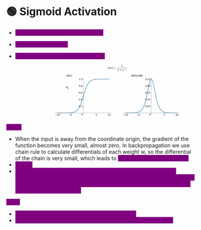 # 🟢 Sigmoid Activation

* <mark style="color:purple;background-color:purple;">**Transforms value between 0 and 1**</mark>
* <mark style="color:purple;background-color:purple;">**Used in hidden layer**</mark>
*   <mark style="color:purple;background-color:purple;">**Derivative is in range of 0 and 0.25**</mark>

    <figure><img src=".gitbook/assets/image (17) (1).png" alt=""><figcaption></figcaption></figure>

<mark style="color:purple;background-color:purple;">**Cons:**</mark>

* When the input is away from the coordinate origin, the gradient of the function becomes very small, almost zero,  In backpropagation we use chain rule to calculate differentials of each weight w, so the differential of the chain is very small, which leads to <mark style="color:purple;background-color:purple;">**vanishing gradient problem**</mark>
* <mark style="color:purple;background-color:purple;">Slower</mark>
* <mark style="color:purple;background-color:purple;">**This is not zero centered function output (since its not passing through 0) - In ML we do standard scalar so it becomes 0 centered, so if data is 0 centered and function is also 0 centered then it will result in efficient weight update**</mark>

<mark style="color:purple;background-color:purple;">**Pros:**</mark>

* <mark style="color:purple;background-color:purple;">Smooth gradient, prevent jumps in output values</mark>
* <mark style="color:purple;background-color:purple;">Output between 0 and 1, normalizing the output of each neuron</mark>

